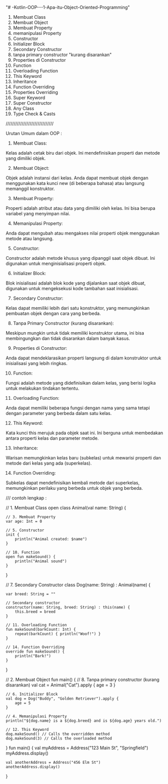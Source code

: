 "# -Kotlin-OOP---1-Apa-itu-Object-Oriented-Programming" 

1. Membuat Class
2. Membuat Object
3. Membuat Property
4. memanipulasi Property
5. Constructor
6. Initializer Block
7. Secondary Constructor
8. tanpa primary constructor "kurang disarankan"
9. Properties di Constructor
10. Function
11. Overloading Function
12. This Keyword
13. Inheritance
14. Function Overriding
15. Properties Overriding
16. Super Keyword
17. Super Constructor
18. Any Class
19. Type Check & Casts








//////////////////////////////

Urutan Umum dalam OOP :

1. Membuat Class:

Kelas adalah cetak biru dari objek. Ini mendefinisikan properti dan metode yang dimiliki objek.

2. Membuat Object:

Objek adalah instansi dari kelas. Anda dapat membuat objek dengan menggunakan kata kunci new (di beberapa bahasa) atau langsung memanggil konstruktor.

3. Membuat Property:

Properti adalah atribut atau data yang dimiliki oleh kelas. Ini bisa berupa variabel yang menyimpan nilai.

4. Memanipulasi Property:

Anda dapat mengubah atau mengakses nilai properti objek menggunakan metode atau langsung.

5. Constructor:

Constructor adalah metode khusus yang dipanggil saat objek dibuat. Ini digunakan untuk menginisialisasi properti objek.

6. Initializer Block:

Blok inisialisasi adalah blok kode yang dijalankan saat objek dibuat, digunakan untuk mengeksekusi kode tambahan saat inisialisasi.

7. Secondary Constructor:

Kelas dapat memiliki lebih dari satu konstruktor, yang memungkinkan pembuatan objek dengan cara yang berbeda.

8. Tanpa Primary Constructor (kurang disarankan):

Meskipun mungkin untuk tidak memiliki konstruktor utama, ini bisa membingungkan dan tidak disarankan dalam banyak kasus.

9. Properties di Constructor:

Anda dapat mendeklarasikan properti langsung di dalam konstruktor untuk inisialisasi yang lebih ringkas.

10. Function:

Fungsi adalah metode yang didefinisikan dalam kelas, yang berisi logika untuk melakukan tindakan tertentu.

11. Overloading Function:

Anda dapat memiliki beberapa fungsi dengan nama yang sama tetapi dengan parameter yang berbeda dalam satu kelas.

12. This Keyword:

Kata kunci this merujuk pada objek saat ini. Ini berguna untuk membedakan antara properti kelas dan parameter metode.

13. Inheritance:

Warisan memungkinkan kelas baru (subkelas) untuk mewarisi properti dan metode dari kelas yang ada (superkelas).

14. Function Overriding:

Subkelas dapat mendefinisikan kembali metode dari superkelas, memungkinkan perilaku yang berbeda untuk objek yang berbeda.


/// contoh lengkap : 

// 1. Membuat Class
open class Animal(val name: String) {

    // 3. Membuat Property
    var age: Int = 0

    // 5. Constructor
    init {
        println("Animal created: $name")
    }

    // 10. Function
    open fun makeSound() {
        println("Animal sound")
    }
}

// 7. Secondary Constructor
class Dog(name: String) : Animal(name) {
    
    var breed: String = ""

    // Secondary constructor
    constructor(name: String, breed: String) : this(name) {
        this.breed = breed
    }

    // 11. Overloading Function
    fun makeSound(barkCount: Int) {
        repeat(barkCount) { println("Woof!") }
    }

    // 14. Function Overriding
    override fun makeSound() {
        println("Bark!")
    }
}

// 2. Membuat Object
fun main() {
    // 8. Tanpa primary constructor (kurang disarankan)
    val cat = Animal("Cat").apply {
        age = 3
    }

    // 6. Initializer Block
    val dog = Dog("Buddy", "Golden Retriever").apply {
        age = 5
    }

    // 4. Memanipulasi Property
    println("${dog.name} is a ${dog.breed} and is ${dog.age} years old.")

    // 12. This Keyword
    dog.makeSound() // Calls the overridden method
    dog.makeSound(3) // Calls the overloaded method
}
fun main() {
    val myAddress = Address("123 Main St", "Springfield")
    myAddress.display()

    val anotherAddress = Address("456 Elm St")
    anotherAddress.display()
}